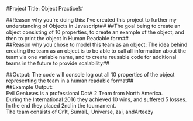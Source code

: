 #Project Title: Object Practice!#

##Reason why you're doing this: I've created this project to further my understanding of Objects in Javascript##
##The goal being to create an object consisting of 10 properties, to create an example of the object, and then to print the object in Human Readable form##  
##Reason why you chose to model this team as an object: The idea behind creating the team as an object is to be able to call all information about the team via one variable name, and to create reusable code for additional teams in the future to provide scalability##  

##Output: The code will console log out all 10 properties of the object representing the team in a human readable format##  
##Example Output:   
Evil Geniuses is a professional DotA 2 Team from North America.  
During the International 2016 they achieved 10 wins, and suffered 5 losses.  
In the end they placed 2nd in the tournament.  
The team consists of Cr1t, SumaiL, Universe, zai, andArteezy  
